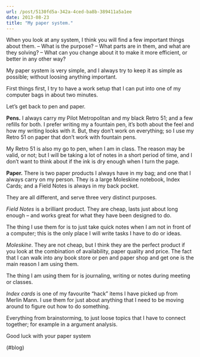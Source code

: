 ```yaml
---
url: /post/5130fd5a-342a-4ced-ba8b-389411a5a1ee
date: 2013-08-23
title: "My paper system."
---
```


When you look at any system, I think you will find a few important things about them. &#8211; What is the purpose? &#8211; What parts are in them, and what are they solving? &#8211; What can you change about it to make it more efficient, or better in any other way?



My paper system is very simple, and I always try to keep it as simple as possible; without loosing anything important.



First things first, I try to have a work setup that I can put into one of my computer bags in about two minutes.



Let&#8217;s get back to pen and paper.



**Pens.** I always carry my Pilot Metropolitan and my black Retro 51; and a few refills for both. I prefer writing my a fountain pen, it&#8217;s both about the feel and how my writing looks with it. But, they don&#8217;t work on everything; so I use my Retro 51 on paper that don&#8217;t work with fountain pens.



My Retro 51 is also my go to pen, when I am in class. The reason may be valid, or not; but I will be taking a lot of notes in a short period of time, and I don&#8217;t want to think about if the ink is dry enough when I turn the page.



**Paper.** There is two paper products I always have in my bag; and one that I always carry on my person. They is a large Moleskine notebook, Index Cards; and a Field Notes is always in my back pocket.



They are all different, and serve three very distinct purposes.



_Field Notes_ is a brilliant product. They are cheap, lasts just about long enough – and works great for what they have been designed to do.



The thing I use them for is to just take quick notes when I am not in front of a computer; this is the only place I will write tasks I have to do or ideas.



_Moleskine_. They are not cheap, but I think they are the perfect product if you look at the combination of availability, paper quality and price. The fact that I can walk into any book store or pen and paper shop and get one is the main reason I am using them.



The thing I am using them for is journaling, writing or notes during meeting or classes.



_Index cards_ is one of my favourite &#8220;hack&#8221; items I have picked up from Merlin Mann. I use them for just about anything that I need to be moving around to figure out how to do something.



Everything from brainstorming, to just loose topics that I have to connect together; for example in a argument analysis.



Good luck with your paper system



(#blog)